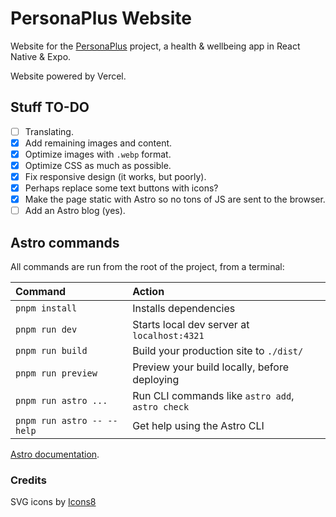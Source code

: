 # PersonaPlus Website

Website for the [PersonaPlus](https://github.com/ZakaHaceCosas/personaplus) project, a health & wellbeing app in React Native & Expo.

Website powered by Vercel.

## Stuff TO-DO

- [ ] Translating.
- [x] Add remaining images and content.
- [x] Optimize images with `.webp` format.
- [x] Optimize CSS as much as possible.
- [x] Fix responsive design (it works, but poorly).
- [x] Perhaps replace some text buttons with icons?
- [x] Make the page static with Astro so no tons of JS are sent to the browser.
- [ ] Add an Astro blog (yes).

## Astro commands

All commands are run from the root of the project, from a terminal:

| Command                    | Action                                           |
| :------------------------- | :----------------------------------------------- |
| `pnpm install`             | Installs dependencies                            |
| `pnpm run dev`             | Starts local dev server at `localhost:4321`      |
| `pnpm run build`           | Build your production site to `./dist/`          |
| `pnpm run preview`         | Preview your build locally, before deploying     |
| `pnpm run astro ...`       | Run CLI commands like `astro add`, `astro check` |
| `pnpm run astro -- --help` | Get help using the Astro CLI                     |

[Astro documentation](https://docs.astro.build).

### Credits

SVG icons by [Icons8](https://icons8.com)
